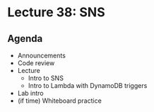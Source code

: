 # Lecture 38: SNS

## Agenda

- Announcements
- Code review
- Lecture
  - Intro to SNS
  - Intro to Lambda with DynamoDB triggers
- Lab intro
- (if time) Whiteboard practice
